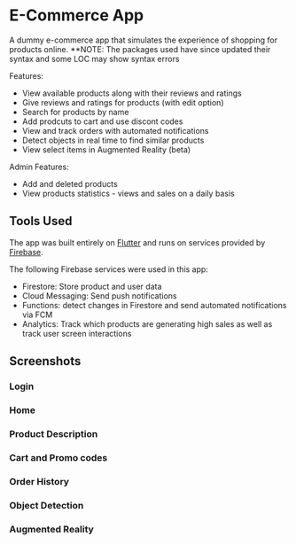 # E-Commerce App

A dummy e-commerce app that simulates the experience of shopping for products online. **NOTE: The packages used have since updated their syntax and some LOC may show syntax errors

Features:

- View available products along with their reviews and ratings
- Give reviews and ratings for products (with edit option)
- Search for products by name
- Add prodcuts to cart and use discont codes
- View and track orders with automated notifications
- Detect objects in real time to find similar products
- View select items in Augmented Reality (beta)

Admin Features:

- Add and deleted products
- View products statistics - views and sales on a daily basis

## Tools Used

The app was built entirely on [Flutter](https://flutter.dev/) and runs on services provided by [Firebase](https://firebase.google.com/). 

The following Firebase services were used in this app:

- Firestore: Store product and user data
- Cloud Messaging: Send push notifications
- Functions: detect changes in Firestore and send automated notifications via FCM
- Analytics: Track which products are generating high sales as well as track user screen interactions

## Screenshots

### Login

### Home

### Product Description

### Cart and Promo codes

### Order History

### Object Detection

### Augmented Reality
